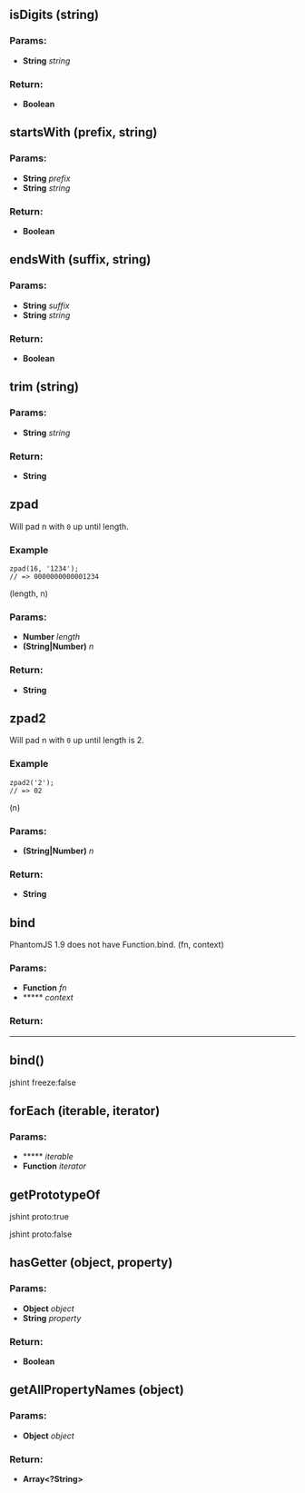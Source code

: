 

<!-- Start lib/utils.js -->

## isDigits (string)

### Params: 

* **String** *string* 

### Return:

* **Boolean** 

## startsWith (prefix, string)

### Params: 

* **String** *prefix* 
* **String** *string* 

### Return:

* **Boolean** 

## endsWith (suffix, string)

### Params: 

* **String** *suffix* 
* **String** *string* 

### Return:

* **Boolean** 

## trim (string)

### Params: 

* **String** *string* 

### Return:

* **String** 

## zpad 
Will pad n with `0` up until length.

### Example
    zpad(16, '1234');
    // => 0000000000001234
(length, n)

### Params: 

* **Number** *length* 
* **(String|Number)** *n* 

### Return:

* **String** 

## zpad2 
Will pad n with `0` up until length is 2.

### Example
    zpad2('2');
    // => 02
(n)

### Params: 

* **(String|Number)** *n* 

### Return:

* **String** 

## bind 
PhantomJS 1.9 does not have Function.bind.
(fn, context)

### Params: 

* **Function** *fn* 
* ***** *context* 

### Return:

* ***** 

## bind()

jshint freeze:false

## forEach (iterable, iterator)

### Params: 

* ***** *iterable* 
* **Function** *iterator* 

## getPrototypeOf

jshint proto:true

jshint proto:false

## hasGetter (object, property)

### Params: 

* **Object** *object* 
* **String** *property* 

### Return:

* **Boolean** 

## getAllPropertyNames (object)

### Params: 

* **Object** *object* 

### Return:

* **Array<?String>** 

<!-- End lib/utils.js -->

